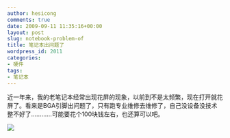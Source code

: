 ```yaml
---
author: hesicong
comments: true
date: 2009-09-11 11:35:16+00:00
layout: post
slug: notebook-problem-of
title: 笔记本出问题了
wordpress_id: 2011
categories:
- 硬件
tags:
- 笔记本
---
```


近一年来，我的老笔记本经常出现花屏的现象，以前到不是太频繁，现在打开就花屏了。看来是BGA引脚出问题了，只有跑专业维修去维修了，自己没设备没技术整不好了…………可能要花个100块钱左右，也还算可以吧。

[](/images/others/img_0101.jpg)![](/images/others/image/thumb/img_0101.jpg)
